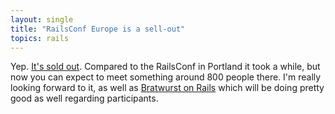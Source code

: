 ```yaml
---
layout: single
title: "RailsConf Europe is a sell-out"
topics: rails
---
```

Yep. [It's sold out](http://www.railsconfeurope.com). Compared to the RailsConf in Portland it took a while, but now you can expect to meet something around 800 people there. I'm really looking forward to it, as well as [Bratwurst on Rails](http://www.bratwurst-on-rails.com) which will be doing pretty good as well regarding participants.